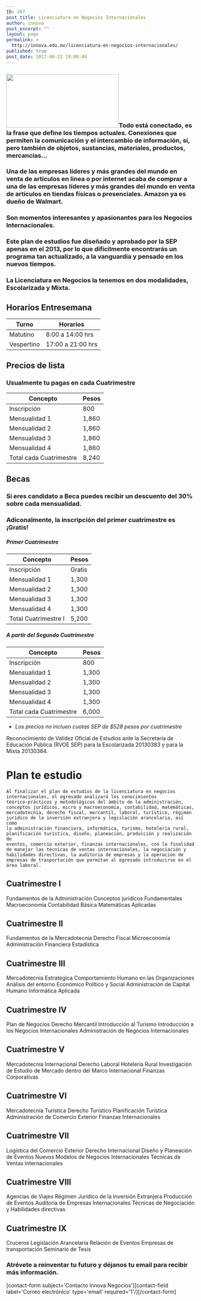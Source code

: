 ```yaml
---
ID: 267
post_title: Licenciatura en Negocios Internacionales
author: innova
post_excerpt: ""
layout: page
permalink: >
  http://innova.edu.mx/licenciatura-en-negocios-internacionales/
published: true
post_date: 2017-06-22 19:06:40
---
```

### <img src="http://innova.edu.mx/wp-content/uploads/2017/06/containers-300x142.png" alt="" width="300" height="142" class="alignleft size-medium wp-image-369" />**Todo está conectado**, es la frase que define los tiempos actuales. Conexiones que permiten la comunicación y el intercambio de información, sí, pero también de objetos, sustancias, materiales, productos, mercancías…

### Una de las empresas líderes y más grandes del mundo en venta de artículos en línea o por internet acaba de comprar a una de las empresas líderes y más grandes del mundo en venta de artículos en tiendas físicas o presenciales. **Amazon ya es dueño de Walmart**.

### Son momentos interesantes y apasionantes para los **Negocios Internacionales**.

### Este plan de estudios fue diseñado y aprobado por la SEP apenas en el 2013, por lo que difícilmente encontrarás un programa tan actualizado, a la vanguardia y pensado en los nuevos tiempos.

### La Licenciatura en Negocios la tenemos en dos modalidades, **Escolarizada y Mixta**.

## Horarios Entresemana

Turno | Horarios
---|---
Matutino | 8:00 a 14:00 hrs
Vespertino | 17:00 a 21:00 hrs


## Precios de lista

### Usualmente tu pagas en cada Cuatrimestre

Concepto | Pesos
---|---
Inscripción | 800
Mensualidad 1 | 1,860
Mensualidad 2 | 1,860
Mensualidad 3 | 1,860
Mensualidad 4 | 1,860
Total cada Cuatrimestre  | 8,240

## Becas

### Si eres candidato a Beca puedes recibir un descuento del 30% sobre cada mensualidad.
### Adiconalmente, la inscripción del primer cuatrimestre es ¡Gratis!

##### Primer Cuatrimestre

Concepto | Pesos
---|---
Inscripción | Gratis
Mensualidad 1 | 1,300
Mensualidad 2 | 1,300
Mensualidad 3 | 1,300
Mensualidad 4 | 1,300
Total Cuatrimestre I | 5,200

##### A partir del Segundo Cuatrimestre

Concepto | Pesos
---|---
Inscripción | 800
Mensualidad 1 | 1,300
Mensualidad 2 | 1,300
Mensualidad 3 | 1,300
Mensualidad 4 | 1,300
Total cada Cuatrimestre | 6,000

* _Los precios no incluen cuotas SEP de $528 pesos por cuatrimestre_

Reconocimiento de Validez Oficial de Estudios ante la Secretaría de Educación Pública (RVOE SEP) para la Escolarizada 20130383 y para la Mixta 20130384.


# Plan te estudio 

<code>Al finalizar el plan de estudios de la licenciatura en negocios internacionales, el egresado analizará los conocimientos teórico-prácticos y metodológicos del ámbito de la administración, conceptos jurídicos, micro y macroeconomía, contabilidad, matemáticas, mercadotecnia, derecho fiscal, mercantil, laboral, turístico, régimen jurídico de la inversión extranjera y legislación arancelaria, así como la administración financiera, informática, turismo, hotelería rural, planificación turística, diseño, planeación, producción y realización de eventos, comercio exterior, finanzas internacionales, con la finalidad de manejar las técnicas de ventas internacionales, la negociación y habilidades directivas, la auditoria de empresas y la operación de empresas de trasportación que permitan al egresado introducirse en el área laboral.
</code>

## Cuatrimestre I


Fundamentos de la Administración
Conceptos jurídicos Fundamentales
Macroeconomía 
Contabilidad Básica 
Matemáticas Aplicadas


## Cuatrimestre II

Fundamentos de la Mercadotecnia 
Derecho Fiscal 
Microeconomía 
Administración Financiera 
Estadística 


## Cuatrimestre III 

Mercadotecnia Estratégica 
Comportamiento Humano en las Organizaciones
Análisis del entorno Económico Político y Social 
Administración de Capital Humano
Informática Aplicada



## Cuatrimestre IV


Plan de Negocios
Derecho Mercantil
Introducción al Turismo 
Introducción a los Negocios Internacionales
Administración de Negocios Internacionales


## Cuatrimestre V

Mercadotecnia Internacional
Derecho Laboral 
Hotelería Rural
Investigación de Estudio de Mercado dentro del Marco Internacional
Finanzas Corporativas


## Cuatrimestre VI 

Mercadotecnia Turística
Derecho Turístico
Planificación Turística
Administración de Comercio Exterior
Finanzas Internacionales 


## Cuatrimestre VII 

Logística del Comercio Exterior
Derecho Internacional 
Diseño y Planeación de Eventos
Nuevos Modelos de Negocios Internacionales
Técnicas de Ventas Internacionales


## Cuatrimestre VIII

Agencias de Viajes
Régimen Jurídico de la Inversión Extranjera 
Producción de Eventos 
Auditoria de Empresas Internacionales
Técnicas de Negociación y Habilidades directivas 


## Cuatrimestre IX

Cruceros
Legislación Arancelaría 
Relación de Eventos 
Empresas de transportación 
Seminario de Tesis 



### <strong>Atrévete a reinventar tu futuro</strong> y déjanos tu email para recibir más información.
[contact-form subject='Contacto Innova Negocios'][contact-field label='Correo electrónico' type='email' required='1'/][/contact-form]